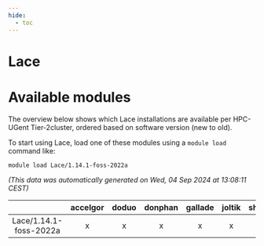 ```yaml
---
hide:
  - toc
---
```


Lace
====

# Available modules


The overview below shows which Lace installations are available per HPC-UGent Tier-2cluster, ordered based on software version (new to old).

To start using Lace, load one of these modules using a `module load` command like:

```shell
module load Lace/1.14.1-foss-2022a
```

*(This data was automatically generated on Wed, 04 Sep 2024 at 13:08:11 CEST)*  

| |accelgor|doduo|donphan|gallade|joltik|shinx|skitty|
| :---: | :---: | :---: | :---: | :---: | :---: | :---: | :---: |
|Lace/1.14.1-foss-2022a|x|x|x|x|x|-|x|

